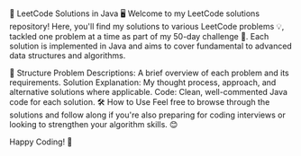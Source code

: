 🚀 LeetCode Solutions in Java 🖥️
Welcome to my LeetCode solutions repository! Here, you'll find my solutions to various LeetCode problems 💡, tackled one problem at a time as part of my 50-day challenge 🎯. Each solution is implemented in Java and aims to cover fundamental to advanced data structures and algorithms.

🔹 Structure
Problem Descriptions: A brief overview of each problem and its requirements.
Solution Explanation: My thought process, approach, and alternative solutions where applicable.
Code: Clean, well-commented Java code for each solution.
🛠️ How to Use
Feel free to browse through the solutions and follow along if you're also preparing for coding interviews or looking to strengthen your algorithm skills. 😊

Happy Coding! 🎉
